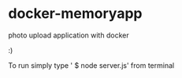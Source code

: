 # docker-memoryapp
photo upload application with docker 

:)


To run simply type ' $ node server.js' from terminal 
